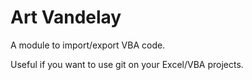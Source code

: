 # Art Vandelay
A module to import/export VBA code.

Useful if you want to use git on your Excel/VBA projects.
